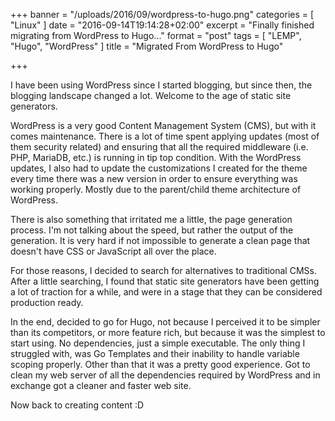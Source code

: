 +++
banner = "/uploads/2016/09/wordpress-to-hugo.png"
categories = [ "Linux" ]
date = "2016-09-14T19:14:28+02:00"
excerpt = "Finally finished migrating from WordPress to Hugo..."
format = "post"
tags = [ "LEMP", "Hugo", "WordPress" ]
title = "Migrated From WordPress to Hugo"

+++

I have been using WordPress since I started blogging, but since then, the blogging landscape changed a lot. Welcome to the age of static site generators.

<!--more-->

WordPress is a very good Content Management System (CMS), but with it comes maintenance. There is a lot of time spent applying updates (most of them security related) and ensuring that all the required middleware (i.e. PHP, MariaDB, etc.) is running in tip top condition. With the WordPress updates, I also had to update the customizations I created for the theme every time there was a new version in order to ensure everything was working properly. Mostly due to the parent/child theme architecture of WordPress.

There is also something that irritated me a little, the page generation process. I'm not talking about the speed, but rather the output of the generation. It is very hard if not impossible to generate a clean page that doesn't have CSS or JavaScript all over the place.

For those reasons, I decided to search for alternatives to traditional CMSs. After a little searching, I found that static site generators have been getting a lot of traction for a while, and were in a stage that they can be considered production ready.

In the end, decided to go for Hugo, not because I perceived it to be simpler than its competitors, or more feature rich, but  because it was the simplest to start using. No dependencies, just a simple executable. The only thing I struggled with, was Go Templates and their inability to handle variable scoping properly. Other than that it was a pretty good experience. Got to clean my web server of all the dependencies required by WordPress and in exchange got a cleaner and faster web site.

Now back to creating content :D
